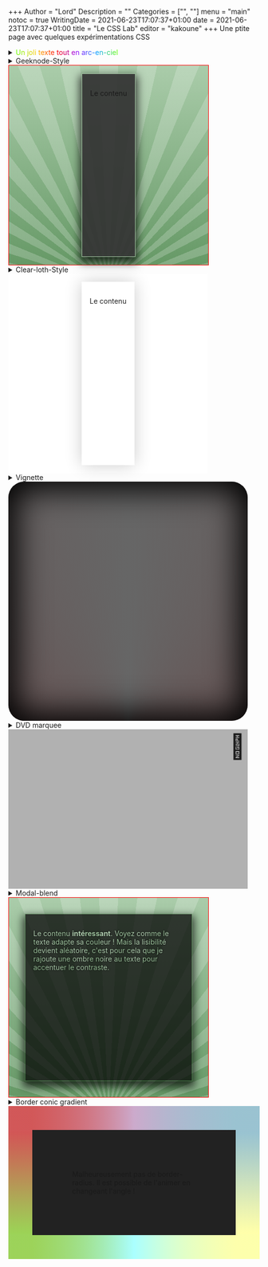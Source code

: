 +++
Author = "Lord"
Description = ""
Categories = ["", ""]
menu = "main"
notoc = true
WritingDate = 2021-06-23T17:07:37+01:00
date = 2021-06-23T17:07:37+01:00
title = "Le CSS Lab"
editor = "kakoune"
+++
Une ptite page avec quelques expérimentations CSS

<details><summary>
<span style="background-image: repeating-linear-gradient(to left, #64ff00, #00a3ff, #9500ff, red, #ffca00, #64ff00);background-size:100%; background-clip:text; -webkit-background-clip:text;color:transparent;animation:rainbow 3s infinite linear;">Un joli texte tout en arc-en-ciel</span>
</summary>
{{< highlight html >}}
<span style="background-image: repeating-linear-gradient(to left, #64ff00, #00a3ff, #9500ff, red, #ffca00, #64ff00);background-size:100%; background-clip:text; -webkit-background-clip:text;color:transparent;animation:rainbow 3s infinite linear;">Un joli texte tout en arc-en-ciel</span>
{{< / highlight >}}
</details>

<details><summary>Geeknode-Style
<div style="display:grid;justify-content:center;width:25rem;height:25rem;border:1px solid red;background:repeating-conic-gradient(from -2.5deg at 50% 110%, rgba(255,255,255,.2) 0 5deg, rgba(255,255,255,0) 0 10deg),linear-gradient(#aca, #696);"><div style="background-color:hsla(0,0%,20%,0.93);margin:1rem;box-shadow:0 0.5rem 1rem 0.25rem rgba(0,0,0,0.7);padding:1rem;border:1px solid #aca;"><p>Le contenu</p></div></div>
</summary>

{{< highlight html >}}
<div style="display:grid;justify-content:center;width:25rem;height:25rem;border:1px solid red;background:repeating-conic-gradient(from -2.5deg at 50% 110%, rgba(255,255,255,.2) 0 5deg, rgba(255,255,255,0) 0 10deg),linear-gradient(#aca, #696);">
  <div style="background-color:hsla(0,0%,20%,0.93);margin:1rem;box-shadow:0 0.5rem 1rem 0.25rem rgba(0,0,0,0.7);padding:1rem;border:1px solid #aca;">
    <p>Le contenu</p>
  </div>
</div>
{{< / highlight >}}
</details>

<details><summary>Clear-loth-Style
<div style="display:grid;justify-content:center;width:25rem;height:25rem;background-color:white;">
  <div style="background-color:white;box-shadow:0 0 2rem rgba(0,0,0,0.2);margin:1rem;padding:1rem;color:#222;">
    <p>Le contenu</p>
  </div>
</div>

</summary>

{{< highlight html >}}
<div style="display:grid;justify-content:center;width:25rem;height:25rem;background-color:white;">
  <div style="background-color:white;box-shadow:0 0 2rem rgba(0,0,0,0.2);margin:1rem;padding:1rem;color:#222;">
    <p>Le contenu</p>
  </div>
</div>
{{< / highlight >}}

</details>

<details><summary>Vignette
<div style="height:30rem;width:30rem;background:repeating-conic-gradient( at 50% 101%, #666, #655, #2F2, #655, #666);box-shadow:0 0 4rem 1rem black inset;border-radius:2rem;">
</summary>

{{< highlight html >}}
<div style="height:30rem;width:30rem;background:repeating-conic-gradient( at 50% 101%, #666, #655, #2F2, #655, #666);box-shadow:0 0 4rem 1rem black inset;border-radius:2rem;">
{{< / highlight >}}

</details>

<details><summary>DVD marquee
<marquee style="display:block;font-size:3rem;background:rgba(0,0,0,0.3)" behavior="alternate" height="320" width="480" direction="down"><marquee behavior="alternate">📼</marquee></marquee>
</summary>
{{< highlight html >}}
<marquee style="display:block;font-size:3rem;background:rgba(0,0,0,0.3)" behavior="alternate" height="320" width="480" direction="down">
  <marquee behavior="alternate">📼</marquee>
</marquee>
{{< / highlight >}}
</details>


<details><summary>Modal-blend
<div style="display:grid;justify-content:center;width:25rem;height:25rem;border:1px solid red;background:repeating-conic-gradient(from -2.5deg at 50% 110%, rgba(255,255,255,.2) 0 5deg, rgba(255,255,255,0) 0 10deg),linear-gradient(#aca, #696);"><div style="mix-blend-mode:multiply;background-color:hsla(0,0%,20%,0.93);margin:2rem;box-shadow:0 0.5rem 1rem 0.25rem rgba(0,0,0,0.7);padding:1rem;border:1px solid #aca;"><p style="text-shadow:0 0 0.2rem black;color:white;">Le contenu <strong>intéressant</strong>. Voyez comme le texte adapte sa couleur ! Mais la lisibilité devient aléatoire, c'est pour cela que je rajoute une ombre noire au texte pour accentuer le contraste.</p></div></div>
</summary>

{{< highlight html >}}
<div style="display:grid;justify-content:center;width:25rem;height:25rem;border:1px solid red;background:repeating-conic-gradient(from -2.5deg at 50% 110%, rgba(255,255,255,.2) 0 5deg, rgba(255,255,255,0) 0 10deg),linear-gradient(#aca, #696);">
  <div style="mix-blend-mode:multiply;background-color:hsla(0,0%,20%,0.93);margin:2rem;box-shadow:0 0.5rem 1rem 0.25rem rgba(0,0,0,0.7);padding:1rem;border:1px solid #aca;">
    <p style="text-shadow:0 0 0.2rem black;color:white;">Le contenu <strong>intéressant</strong>. Voyez comme le texte adapte sa couleur ! Mais la lisibilité devient aléatoire, c'est pour cela que je rajoute une ombre noire au texte pour accentuer le contraste.</p>
  </div>
</div>
{{< / highlight >}}
</details>

<details><summary>Border conic gradient
<div style="display:grid;place-content:center;">
  <div style="padding:5rem;background:#222;border:3rem solid;border-image-slice:1;border-image-source:conic-gradient(#cac,#99c3d1,#ffa,#aff,#9cD256,#d25656,#cac);">Malheureusement pas de border-radius. Il est possible de l'animer en changeant l'angle !</div>
</div></summary>

{{< highlight html >}}
<div style="display:grid;place-content:center;">
  <div style="padding:5rem;background:#222;border:3rem solid;border-image-slice:1;border-image-source:conic-gradient(#cac,#99c3d1,#ffa,#aff,#9cD256,#d25656,#cac);">Malheureusement pas de border-radius. Il est possible de l'animer en changeant l'angle !</div>
{{< / highlight >}}
</details>
